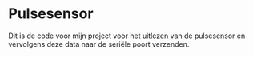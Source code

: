 # Pulsesensor
Dit is de code voor mijn project voor het uitlezen van de pulsesensor en vervolgens deze data naar de seriële poort verzenden.
